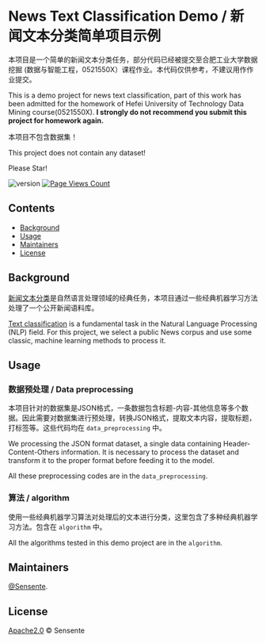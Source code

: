 # News Text Classification Demo / 新闻文本分类简单项目示例

本项目是一个简单的新闻文本分类任务，部分代码已经被提交至合肥工业大学数据挖掘 (数据与智能工程，0521550X）课程作业。本代码仅供参考，不建议用作作业提交。

This is a demo project for news text classification, part of this work has been admitted for the homework of Hefei University of Technology Data Mining course(0521550X). **I strongly do not recommend you submit this project for homework again.**

本项目不包含数据集！

This project does not contain any dataset!

Please Star!

![version](https://img.shields.io/badge/NTC-v0.1-blue)
[![Page Views Count](https://badges.toozhao.com/badges/01H9QMHGR2J0E0YE6YEGQQKYE3/green.svg)](https://badges.toozhao.com/stats/01H9QMHGR2J0E0YE6YEGQQKYE3 "Get your own page views count badge on badges.toozhao.com")


## Contents

- [Background](#background)
- [Usage](#Usage)
- [Maintainers](#maintainers)
- [License](#license)

## Background
[新闻文本分类](!https://huggingface.co/tasks/text-classification)是自然语言处理领域的经典任务，本项目通过一些经典机器学习方法处理了一个公开新闻语料库。

[Text classification](!https://huggingface.co/tasks/text-classification) is a fundamental task in the Natural Language Processing (NLP) field. For this project, we select a public News corpus and use some classic, machine learning methods to process it.

## Usage

### 数据预处理 / Data preprocessing
本项目针对的数据集是JSON格式，一条数据包含标题-内容-其他信息等多个数据。因此需要对数据集进行预处理，转换JSON格式，提取文本内容，提取标题，打标签等。这些代码均在 `data_preprocessing` 中。

We processing the JSON format dataset, a single data containing Header-Content-Others information. It is necessary to process the dataset and transform it to the proper format before feeding it to the model.

All these preprocessing codes are in the `data_preprocessing`.

### 算法 / algorithm
使用一些经典机器学习算法对处理后的文本进行分类，这里包含了多种经典机器学习方法。包含在 `algorithm` 中。

All the algorithms tested in this demo project are in the `algorithm`.

## Maintainers

[@Sensente](https://github.com/Sensente).

## License

[Apache2.0](LICENSE) © Sensente
